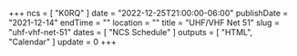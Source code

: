 +++
ncs = [ "K0RQ" ]
date = "2022-12-25T21:00:00-06:00"
publishDate = "2021-12-14"
endTime = ""
location = ""
title = "UHF/VHF Net 51"
slug = "uhf-vhf-net-51"
dates = [ "NCS Schedule" ]
outputs = [ "HTML", "Calendar" ]
update = 0
+++
